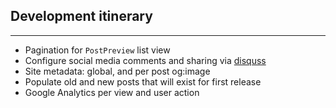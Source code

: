 ## Development itinerary
---

* Pagination for `PostPreview` list view
* Configure social media comments and sharing via [disquss](https://enkrypt.disqus.com/admin/install/platforms/universalcode/)
* Site metadata: global, and per post og:image
* Populate old and new posts that will exist for first release
* Google Analytics per view and user action
